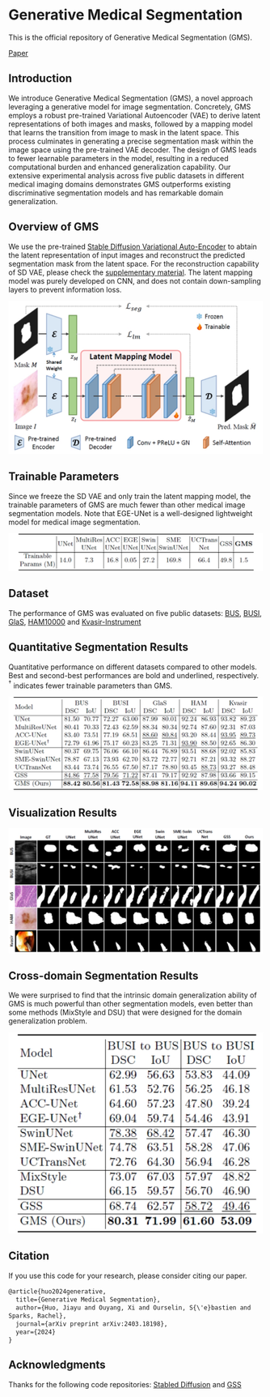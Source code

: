 # Generative Medical Segmentation

This is the official repository of Generative Medical Segmentation (GMS).

[Paper](https://arxiv.org/pdf/2403.18198.pdf)

## Introduction
We introduce Generative Medical Segmentation (GMS), a novel approach leveraging a generative model for image segmentation. Concretely, GMS employs a robust pre-trained Variational Autoencoder (VAE) to derive latent representations of both images and masks, followed by a mapping model that learns the transition from image to mask in the latent space. This process culminates in generating a precise segmentation mask within the image space using the pre-trained VAE decoder. The design of GMS leads to fewer learnable parameters in the model, resulting in a reduced computational burden and enhanced generalization capability. Our extensive experimental analysis across five public datasets in different medical imaging domains demonstrates GMS outperforms existing discriminative segmentation models and has remarkable domain generalization.

## Overview of GMS
We use the pre-trained [Stable Diffusion Variational Auto-Encoder](https://github.com/Stability-AI/stablediffusion) to abtain the latent representation of input images and reconstruct the predicted segmentation mask from the latent space. For the reconstruction capability of SD VAE, please check the [supplementary material](https://arxiv.org/pdf/2403.18198.pdf). The latent mapping model was purely developed on CNN, and does not contain down-sampling layers to prevent information loss.

![overview](assets/overview.png)

## Trainable Parameters
Since we freeze the SD VAE and only train the latent mapping model, the trainable parameters of GMS are much fewer than other medical image segmentation models. Note that EGE-UNet is a well-designed lightweight model for medical image segmentation.

![trainable_parameters](assets/trainable_parameters.png)

## Dataset
The performance of GMS was evaluated on five public datasets: [BUS](http://www2.docm.mmu.ac.uk/STAFF/M.Yap/dataset.php), [BUSI](https://scholar.cu.edu.eg/?q=afahmy/pages/dataset), [GlaS](https://warwick.ac.uk/fac/cross_fac/tia/data/glascontest/), [HAM10000](https://dataverse.harvard.edu/dataset.xhtml?persistentId=doi:10.7910/DVN/DBW86T) and [Kvasir-Instrument](https://datasets.simula.no/kvasir-instrument/)

## Quantitative Segmentation Results
Quantitative performance on different datasets compared to other models. Best and second-best performances are bold and underlined, respectively. $^\dagger$ indicates fewer trainable parameters than GMS.

![quantitative_results](assets/quantitative_results.png)

## Visualization Results

![qualitative_results](assets/seg_mask_visualization.png)

## Cross-domain Segmentation Results
We were surprised to find that the intrinsic domain generalization ability of GMS is much powerful than other segmentation models, even better than some methods (MixStyle and DSU) that were designed for the domain generalization problem.

![cross_domain_quantitative_results](assets/cross_domain_quantitative.png)


## Citation
If you use this code for your research, please consider citing our paper.
```
@article{huo2024generative,
  title={Generative Medical Segmentation},
  author={Huo, Jiayu and Ouyang, Xi and Ourselin, S{\'e}bastien and Sparks, Rachel},
  journal={arXiv preprint arXiv:2403.18198},
  year={2024}
}
```

## Acknowledgments
Thanks for the following code repositories: [Stabled Diffusion](https://github.com/Stability-AI/stablediffusion) and [GSS](https://github.com/fudan-zvg/GSS)

